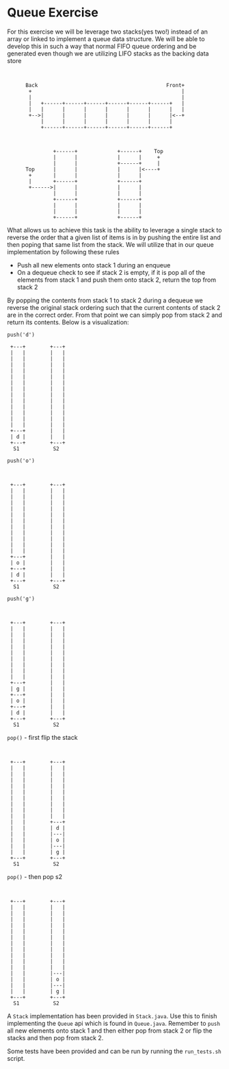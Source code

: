 # Queue Exercise

For this exercise we will be leverage two stacks(yes two!) instead of an array or linked to implement a queue data structure. We will be able to develop this in such a way that normal FIFO queue ordering and be generated even though we are utilizing LIFO stacks as the backing data store

```


      Back                                          Front+
       +                                                 |
       |                                                 |
       |   +------+------+------+------+------+------+   |
       |   |      |      |      |      |      |      |   |
       +-->|      |      |      |      |      |      |<--+
           |      |      |      |      |      |      |
           +------+------+------+------+------+------+



               +------+             +------+    Top
               |      |             |      |     +
               |      |             +------+     |
      Top      |      |             |      |<----+
       +       |      |             |      |
       |       +------+             +------+
       +------>|      |             |      |
               |      |             |      |
               +------+             +------+
               |      |             |      |
               |      |             |      |
               +------+             +------+
```

What allows us to achieve this task is the ability to leverage a single stack to reverse the order that a given list of items is in by pushing the entire list and then poping that same list from the stack. We will utilize that in our queue implementation by following these rules

- Push all new elements onto stack 1 during an enqueue
- On a dequeue check to see if stack 2 is empty, if it is pop all of the elements from stack 1 and push them onto stack 2, return the top from stack 2

By popping the contents from stack 1 to stack 2 during a dequeue we reverse the original stack ordering such that the current contents of stack 2 are in the correct order. From that point we can simply pop from stack 2 and return its contents. Below is a visualization:

`push('d')`



     +---+        +---+
     |   |        |   |
     |   |        |   |
     |   |        |   |
     |   |        |   |
     |   |        |   |
     |   |        |   |
     |   |        |   |
     |   |        |   |
     |   |        |   |
     |   |        |   |
     |   |        |   |
     |   |        |   |
     |   |        |   |
     +---+        |   |
     | d |        |   |
     +---+        +---+
      S1           S2
`push('o')`

```


 +---+        +---+
 |   |        |   |
 |   |        |   |
 |   |        |   |
 |   |        |   |
 |   |        |   |
 |   |        |   |
 |   |        |   |
 |   |        |   |
 |   |        |   |
 |   |        |   |
 |   |        |   |
 +---+        |   |
 | o |        |   |
 +---+        |   |
 | d |        |   |
 +---+        +---+
  S1           S2
```

`push('g')`

```


 +---+        +---+
 |   |        |   |
 |   |        |   |
 |   |        |   |
 |   |        |   |
 |   |        |   |
 |   |        |   |
 |   |        |   |
 |   |        |   |
 |   |        |   |
 +---+        |   |
 | g |        |   |
 +---+        |   |
 | o |        |   |
 +---+        |   |
 | d |        |   |
 +---+        +---+
  S1           S2
```

`pop()` - first flip the stack

```


 +---+        +---+
 |   |        |   |
 |   |        |   |
 |   |        |   |
 |   |        |   |
 |   |        |   |
 |   |        |   |
 |   |        |   |
 |   |        |   |
 |   |        |   |
 |   |        +---+
 |   |        | d |
 |   |        |---|
 |   |        | o |
 |   |        |---|
 |   |        | g |
 +---+        +---+
  S1           S2
```

`pop()` - then pop s2

```


 +---+        +---+
 |   |        |   |
 |   |        |   |
 |   |        |   |
 |   |        |   |
 |   |        |   |
 |   |        |   |
 |   |        |   |
 |   |        |   |
 |   |        |   |
 |   |        |   |
 |   |        |   |
 |   |        |---|
 |   |        | o |
 |   |        |---|
 |   |        | g |
 +---+        +---+
  S1           S2
```

A `Stack` implementation has been provided in `Stack.java`. Use this to finish implementing the `Queue` api which is found in `Queue.java`. Remember to `push` all new elements onto stack 1 and then either pop from stack 2 or flip the stacks and then pop from stack 2.

Some tests have been provided and can be run by running the `run_tests.sh` script.
